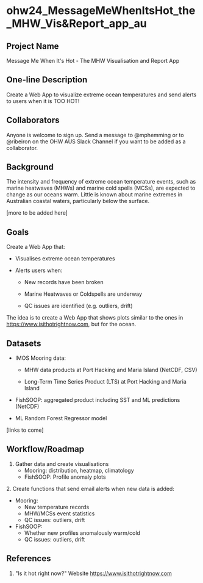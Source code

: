 # ohw24_MessageMeWhenItsHot_the_MHW_Vis&Report_app_au

## Project Name
Message Me When It's Hot - The MHW Visualisation and Report App

## One-line Description
Create a Web App to visualize extreme ocean temperatures and send alerts to users when it is TOO HOT!

## Collaborators
Anyone is welcome to sign up. Send a message to @mphemming or to @ribeiron on the OHW AUS Slack Channel if you want to be added as a collaborator. 

## Background
The intensity and frequency of extreme ocean temperature events, such as marine heatwaves (MHWs) and marine cold spells (MCSs), are expected to change as our oceans warm. Little is known about marine extremes in Australian coastal waters, particularly below the surface. 

[more to be added here]


## Goals
Create a Web App that:​

- Visualises extreme ocean temperatures ​

- ​Alerts users when:​

  - New records have been broken​

  - Marine Heatwaves or Coldspells are underway​

  - QC issues are identified (e.g. outliers, drift)​

​The idea is to create a Web App that shows plots similar to the ones in https://www.isithotrightnow.com, but for the ocean. 

## Datasets
- IMOS Mooring data:
  
  - MHW data products at Port Hacking and Maria Island (NetCDF, CSV)​
    
  - Long-Term Time Series Product (LTS) at Port Hacking and Maria Island​
    
- FishSOOP: aggregated product including SST and ML predictions (NetCDF)​
  
- ML Random Forest Regressor model ​

[links to come] 

## Workflow/Roadmap

1. Gather data and create visualisations​
   - Mooring: distribution, heatmap, climatology​
   - FishSOOP: Profile anomaly plots​

​2. Create functions that send email alerts when new data is added:​
  - Mooring:​
    - New temperature records​
    - MHW/MCSs event statistics​
    - QC issues: outliers, drift​
  - FishSOOP:​
    - Whether new profiles anomalously warm/cold​
    - QC issues: outliers, drift​

## References
1. "Is it hot right now?" Website https://www.isithotrightnow.com
